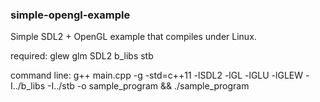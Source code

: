 ### simple-opengl-example
Simple SDL2 + OpenGL example that compiles under Linux.

required: glew glm SDL2 b_libs stb

command line: g++ main.cpp -g -std=c++11 -lSDL2 -lGL -lGLU -lGLEW -I../b_libs -I../stb -o sample_program && ./sample_program